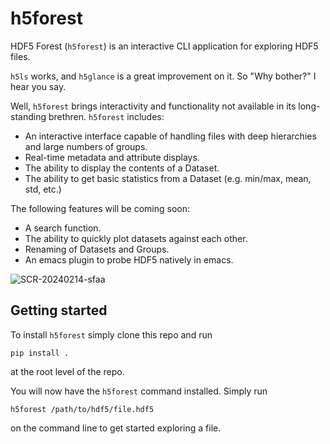 # h5forest
HDF5 Forest (`h5forest`) is an interactive CLI application for exploring HDF5 files.

`h5ls` works, and `h5glance` is a great improvement on it. So "Why bother?" I hear you say. 

Well, `h5forest` brings interactivity and functionality not available in its long-standing brethren. `h5forest` includes:

- An interactive interface capable of handling files with deep hierarchies and large numbers of groups.
- Real-time metadata and attribute displays.
- The ability to display the contents of a Dataset.
- The ability to get basic statistics from a Dataset (e.g. min/max, mean, std, etc.)

The following features will be coming soon:
- A search function.
- The ability to quickly plot datasets against each other.
- Renaming of Datasets and Groups.
- An emacs plugin to probe HDF5 natively in emacs.

![SCR-20240214-sfaa](https://github.com/WillJRoper/HDF5orest/assets/40025495/711ccd02-a3c0-479f-831a-9f26018ad708)

## Getting started

To install `h5forest` simply clone this repo and run

```
pip install .
```

at the root level of the repo.

You will now have the `h5forest` command installed. Simply run

```
h5forest /path/to/hdf5/file.hdf5
```

on the command line to get started exploring a file.

